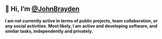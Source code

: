 ## 👋 Hi, I’m [@JohnBrayden](https://github.com/JohnBrayden)

**I am not currently active in terms of public projects, team collaboration, or any social activities. Most likely, I am active and developing software, and similar tasks, independently and privately.**
